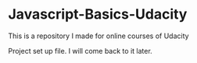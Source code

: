 # Javascript-Basics-Udacity
This is a repository I made for online courses of Udacity 

Project set up file. I will come back to it later.
